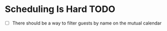 # Scheduling Is Hard TODO

- [ ] There should be a way to filter guests by name on the mutual calendar
